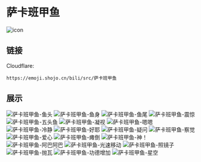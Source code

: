 # 萨卡班甲鱼
![icon](https://emoji.shojo.cn/bili/src/萨卡班甲鱼/icon.png)
## 链接
Cloudflare:
```
https://emoji.shojo.cn/bili/src/萨卡班甲鱼
```
## 展示
![萨卡班甲鱼-鱼头](https://emoji.shojo.cn/bili/src/萨卡班甲鱼/萨卡班甲鱼-鱼头.png)
![萨卡班甲鱼-鱼身](https://emoji.shojo.cn/bili/src/萨卡班甲鱼/萨卡班甲鱼-鱼身.png)
![萨卡班甲鱼-鱼尾](https://emoji.shojo.cn/bili/src/萨卡班甲鱼/萨卡班甲鱼-鱼尾.png)
![萨卡班甲鱼-震惊](https://emoji.shojo.cn/bili/src/萨卡班甲鱼/萨卡班甲鱼-震惊.png)
![萨卡班甲鱼-五头鱼](https://emoji.shojo.cn/bili/src/萨卡班甲鱼/萨卡班甲鱼-五头鱼.png)
![萨卡班甲鱼-凝视](https://emoji.shojo.cn/bili/src/萨卡班甲鱼/萨卡班甲鱼-凝视.png)
![萨卡班甲鱼-嗯嗯](https://emoji.shojo.cn/bili/src/萨卡班甲鱼/萨卡班甲鱼-嗯嗯.png)
![萨卡班甲鱼-冷静](https://emoji.shojo.cn/bili/src/萨卡班甲鱼/萨卡班甲鱼-冷静.png)
![萨卡班甲鱼-好耶](https://emoji.shojo.cn/bili/src/萨卡班甲鱼/萨卡班甲鱼-好耶.png)
![萨卡班甲鱼-疑问](https://emoji.shojo.cn/bili/src/萨卡班甲鱼/萨卡班甲鱼-疑问.png)
![萨卡班甲鱼-察觉](https://emoji.shojo.cn/bili/src/萨卡班甲鱼/萨卡班甲鱼-察觉.png)
![萨卡班甲鱼-爱心](https://emoji.shojo.cn/bili/src/萨卡班甲鱼/萨卡班甲鱼-爱心.png)
![萨卡班甲鱼-瘫倒](https://emoji.shojo.cn/bili/src/萨卡班甲鱼/萨卡班甲鱼-瘫倒.png)
![萨卡班甲鱼-神！](https://emoji.shojo.cn/bili/src/萨卡班甲鱼/萨卡班甲鱼-神！.png)
![萨卡班甲鱼-阿巴阿巴](https://emoji.shojo.cn/bili/src/萨卡班甲鱼/萨卡班甲鱼-阿巴阿巴.png)
![萨卡班甲鱼-光速移动](https://emoji.shojo.cn/bili/src/萨卡班甲鱼/萨卡班甲鱼-光速移动.png)
![萨卡班甲鱼-照镜子](https://emoji.shojo.cn/bili/src/萨卡班甲鱼/萨卡班甲鱼-照镜子.png)
![萨卡班甲鱼-抛瓦](https://emoji.shojo.cn/bili/src/萨卡班甲鱼/萨卡班甲鱼-抛瓦.png)
![萨卡班甲鱼-功德增加](https://emoji.shojo.cn/bili/src/萨卡班甲鱼/萨卡班甲鱼-功德增加.png)
![萨卡班甲鱼-星空](https://emoji.shojo.cn/bili/src/萨卡班甲鱼/萨卡班甲鱼-星空.png)
